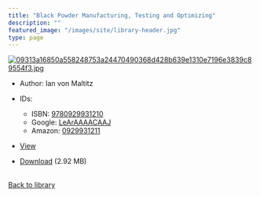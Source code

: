 ```yaml
---
title: "Black Powder Manufacturing, Testing and Optimizing"
description: ""
featured_image: "/images/site/library-header.jpg"
type: page
---
```


<a href="https://drive.google.com/uc?export=view&id=1ZGSKsymFTGRikuzpkOkRT0ZGRqivakkU" target="_blank">![09313a16850a558248753a24470490368d428b639e1310e7196e3839c89554f3.jpg](https://drive.google.com/uc?export=view&id=1be3cpx1ZV4_bO2_81k-liwExwOo0bJ36)</a>
* Author: Ian von Maltitz
* IDs:
  * ISBN: <a href="https://www.worldcat.org/isbn/9780929931210" target="_blank">9780929931210</a>
  * Google: <a href="https://books.google.com/books?id=LeArAAAACAAJ" target="_blank">LeArAAAACAAJ</a>
  * Amazon: <a href="https://www.amazon.com/dp/0929931211" target="_blank">0929931211</a>
* <a href="https://drive.google.com/uc?export=view&id=1ZGSKsymFTGRikuzpkOkRT0ZGRqivakkU" target="_blank">View</a>

* [Download](https://drive.google.com/uc?export=download&id=1ZGSKsymFTGRikuzpkOkRT0ZGRqivakkU) (2.92 MB)

<br />[Back to library](/library/)
